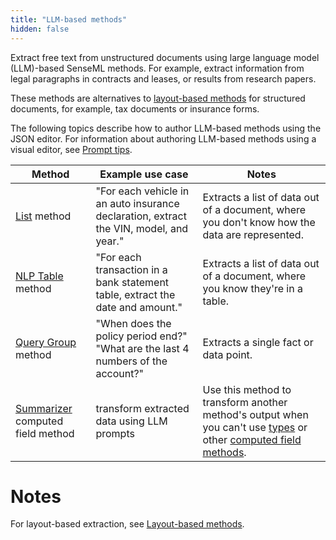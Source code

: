 ```yaml
---
title: "LLM-based methods"
hidden: false
---
```


Extract free text from unstructured documents using large language model (LLM)-based SenseML methods. For example, extract information from legal paragraphs in contracts and leases, or results from research papers.

These methods are alternatives to [layout-based methods](doc:methods) for structured documents, for example, tax documents or insurance forms.  


The following topics describe how to author LLM-based methods using the JSON editor. For information about authoring LLM-based methods using a visual editor, see [Prompt tips](doc:prompt-tips). 

| Method                                                       | Example use case                                             | Notes                                                        |
| ------------------------------------------------------------ | ------------------------------------------------------------ | ------------------------------------------------------------ |
| [List](doc:list) method                                      | "For each vehicle in an auto insurance declaration, extract the VIN, model, and year." | Extracts a list of data out of a document, where you don't know how the data are represented. |
| [NLP Table](doc:nlp-table) method                            | "For each transaction in a bank statement table, extract the date and amount." | Extracts a list of data out of a document, where you know they're in a table. |
| [Query Group](doc:query-group) method                              | "When does the policy period end?"<br/>"What are the last 4 numbers of the account?" | Extracts a single fact or data point.                        |
| [Summarizer](doc:summarizer) computed field method | transform extracted data using LLM prompts | Use this method to transform another method's output when you can't use [types](doc:types) or other [computed field methods](doc:computed-field-methods).            |



Notes
====



For layout-based extraction, see [Layout-based methods](doc:methods).
